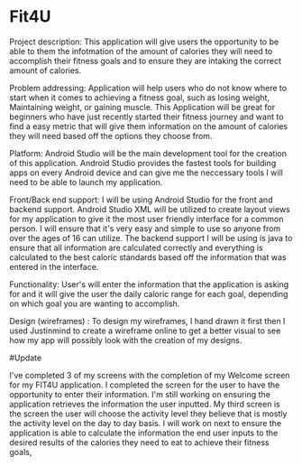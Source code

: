 # Fit4U
Project description: This application will give users the opportunity to be able to them the infotmation of the amount of calories they will need to accomplish their fitness goals and to ensure they are intaking the correct amount of calories.


Problem addressing: Application will help users who do not know where to start when it comes to achieving a fitness goal, such as losing weight, Maintaining weight, or gaining muscle. This Application will be great for beginners who have just recently started their fitness journey and want to find a easy metric that will give them information on the amount of calories they will need based off the options they choose from. 


Platform: Android Studio will be the main development tool for the creation of this application. Android Studio provides the fastest tools for building apps on every Android device  and can give me the neccessary tools I will need to be able to launch my application. 


Front/Back end support: I will be using Android Studio for the front and backend support. Android Studio XML will be utilized to create layout views for my application to give it the most user friendly interface for a common person. I will ensure that it's very easy and simple to use so anyone from over the ages of 16 can utilize. The backend support I will be using is java to ensure that all information are calculated correctly and everything is calculated to the best caloric standards based off the information that was entered in the interface. 


Functionality: User's will enter the information that the application is asking for and it will give the user the daily caloric range for each goal, depending on which goal you are wanting to accomplish. 





Design (wireframes) : To design my wireframes, I hand drawn it first then I used Justinmind to create a wireframe online to get a better visual to see how my app will possibly look with the creation of my designs. 


#Update 

I've completed 3 of my screens with the completion of my Welcome screen for my FIT4U application.  I completed the screen for the user to have the opportunity to enter their information. I'm still working on ensuring the application retrieves the information the user inputted. My third screen is the screen the user will choose the activity level they believe that is mostly the activity level on the day to day basis. I will work on next to ensure the application is able to calculate the information the end user inputs to the desired results of the calories they need to eat to achieve their fitness goals,

